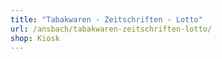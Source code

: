 ```yaml
---
title: "Tabakwaren - Zeitschriften - Lotto"
url: /ansbach/tabakwaren-zeitschriften-lotto/
shop: Kiosk
---
```

